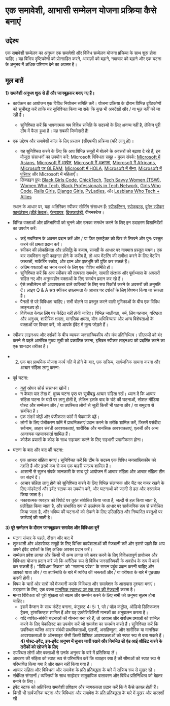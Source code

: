 # एक समावेशी, आभासी सम्मेलन योजना प्रक्रिया कैसे बनाएं

## उद्देश्य

एक समावेशी सम्मेलन का अनुभव एक समावेशी और विविध सम्मेलन योजना प्रक्रिया के साथ शुरू होना चाहिए। यह विभिन्न दृष्टिकोणों को प्रोत्साहित करने, आवाज़ों को बढ़ाने, नवाचार को बढ़ाने और एक घटना के अनुभव में अधिक परिणाम देने का अवसर है।

## मूल बातें
**1) समावेशी अनुभव शुरू से ही और जानबूझकर बनाए गए हैं।**
  * कार्यक्रम का आयोजन एक विविध नियोजन समिति करें। योजना प्रक्रिया के दौरान विभिन्न दृष्टिकोणों को सूचीबद्ध करें ताकि यह सुनिश्चित किया जा सके कि कुछ भी अनदेखी और / या भूल नहीं की जा रही है।
    * सुनिश्चित करें कि भावनात्मक श्रम विविध समिति के सदस्यों के लिए अनन्य नहीं है, लेकिन पूरी टीम में फैला हुआ है। यह सबकी जिम्मेदारी है!
  * एक उद्देश्य और समावेशी कॉल के लिए प्रस्ताव (सीएफपी) प्रक्रिया (यदि लागू हो)।
    * यह सुनिश्चित करने के लिए कि आप विभिन्न समूहों में बोलने के अवसरों को बढ़ावा दे रहे हैं, इन मौजूदा संसाधनों का उपयोग करें:
    Microsoft विविधता समूह - मुख्य संपर्क: [Microsoft में Asians](mailto:dili@microsoft.com), [Microsoft में अश्वेत](mailto:melindm@microsoft.com), [Microsoft में अक्षमता](mailto:andypalm@microsoft.com), [Microsoft में Africans](mailto:jomusamb@microsoft.com), [Microsoft पर GLEAM](mailto:nboyd@microsoft.com), [Microsoft में HOLA](mailto:dimarti@microsoft.com), [Microsoft में सैन्य](mailto:brhuntin@microsoft.com), [Microsoft में परिवार](mailto:jestum@microsoft.com) और Microsoft में महिलाएँ।
    * लिंक्डइन ग्रुप: [Black Girls Code](https://www.linkedin.com/company/black-girls-code/people/), [ChickTech](https://www.linkedin.com/company/chicktech/people/), [Tech Savvy Women (TSW)](https://www.linkedin.com/groups/124180/), [Women Who Tech](https://www.linkedin.com/company/women-who-tech/), [Black Professionals in Tech Network](https://www.linkedin.com/company/bptn/), [Girls Who Code](https://www.linkedin.com/school/girlswhocode/), [Rails Girls](https://www.linkedin.com/company/rails-girls/), [Django Girls](https://www.linkedin.com/company/django-girls/), [PyLadies](https://www.linkedin.com/groups/3984711/), और [Lesbians Who Tech + Allies](https://www.linkedin.com/company/lesbians-who-tech/)

    स्थान के आधार पर, यहां अतिरिक्त स्पीकर सोर्सिंग संसाधन हैं: [स्पीकरिनन](https://speakerinnen.org/), [स्पोकबल्ड](https://www.speakabled.com/), [वूमेन स्पीकर फाउंडेशन (डीई केवल)](https://women-speaker-foundation.jimdo.com/), [फेमपायर](https://github.com/fempire), [ब्रिजफाउंड्री](https://www.womenonstage.net/), वीमनस्टेज।

  * विभिन्न वक्ताओं और प्रतिभागियों को चुनने और उनका समर्थन करने के लिए इन उदाहरण दिशानिर्देशों का उपयोग करें:
    * कई सबमिशन के अवसर प्रदान करें और / या फिर एब्सट्रैक्ट को फिर से लिखने और पुन: प्रस्तुत करने की क्षमता प्रदान करें।
    * स्पीकर की लोकप्रियता और प्रसिद्धि के बजाय, सामग्री के आधार पर नाममात्र प्रस्तुत चयन। एक बार सबमिशन सूची फाइनल होने के करीब है, तो आप मेंटरिंग की समीक्षा करने के लिए मेंटरिंग जरूरतों, मार्केटिंग स्कोप, और ज्ञान और पृष्ठभूमि की पुष्टि कर सकते हैं।
    * अंतिम वक्ताओं का चयन करने के लिए एक विविध समिति हो।
    * सुनिश्चित करें कि आप स्पीकर की तत्परता समर्थन, सामग्री संरक्षक और पूर्वाभ्यास के अवसरों सहित नए और अनुभवहीन वक्ताओं के लिए समर्थन प्रदान कर रहे हैं।
    * ऐसे लचीलेपन की आवश्यकता वाले व्यक्तियों के लिए सत्र रिकॉर्ड करने के अवसरों की अनुमति दें। लाइव Q & A सत्र स्पीकर उपलब्धता के आधार पर दर्शकों के लिए विपणन किया जा सकता है।
    * पैनलों से परे विविधता चाहिए। सभी बोलने या प्रस्तुत करने वाली भूमिकाओं के बीच एक विविध लाइनअप हो।
    * विविधता केवल लिंग पर केंद्रित नहीं होनी चाहिए। विभिन्न जातीयता, धर्म, लिंग पहचान, वरिष्ठता और अनुभव, शारीरिक क्षमता, मानसिक क्षमता, यौन अभिविन्यास और अन्य विशेषताओं के वक्ताओं पर विचार करें, जो आपके ईवेंट में मूल्य जोड़ते हैं।
  * स्पीकर लाइनअप और दर्शकों के बीच व्यापक जनसांख्यिकीय और मंच प्रतिनिधित्व। सीएफपी को बंद करने से पहले आमंत्रित मुख्य सूची को प्रकाशित करना, इच्छित स्पीकर लाइनअप को प्रदर्शित करने का एक शानदार तरीका है।

* 2) एक बार प्राथमिक योजना कार्य गति में होने के बाद, एक सक्रिय, सार्वजनिक सामना करना और आचार संहिता लागू करना:

 * पूर्व घटना:
    * [यहां](https://github.com/jennymevents/virtual-events/blob/main/virtual-event-code-of-conduct.md) ओपन सोर्स संसाधन खोजें।
    * न केवल पाद लेख में, मुख्य घटना पृष्ठ पर सूचीबद्ध आचार संहिता रखें। ध्यान दें कि आचार संहिता घटना के घंटों पर लागू होती है, लेकिन इसके बाद के घंटे की घटनाओं, सोशल मीडिया पोस्ट और सम्मेलन और / या उपस्थित लोगों से जुड़ी किसी भी घटना और / या समुदाय से संबंधित है।
    * एक संदर्भ जोड़ें और पंजीकरण फॉर्म में चेकमार्क पढ़ें।
    * लोगों के लिए पंजीकरण फॉर्म में प्राथमिकताएं प्रदान करने के तरीके शामिल करें, जिसमें पसंदीदा सर्वनाम, आहार संबंधी आवश्यकताएं, शारीरिक और मानसिक आवश्यकताएं, एलर्जी और अन्य आवश्यक पहचानकर्ता शामिल हैं।
    * कोडैक प्रयासों के कोड के साथ सहायता करने के लिए सहभागी प्रमाणीकरण होना।
  * घटना के बाद और बाद की घटना:
    * एक आचार संहिता बनाएं। सुनिश्चित करें कि टीम के सदस्य एक विविध जनसांख्यिकीय को दर्शाते हैं और इसमें कम से कम एक बाहरी सदस्य शामिल है।
    * आसानी से सुलभ संपर्क जानकारी के साथ पूरे आयोजन में आचार संहिता और आचार संहिता टीम का संदर्भ दें।
    * आचार संहिता लागू होने को सुनिश्चित करने के लिए विभिन्न संलग्नक और चैट पर नजर रखने के लिए मॉडरेटर्स और इवेंट स्टाफ का उपयोग करें, और घटनाओं को जल्दी से हल और दस्तावेज किया जाता है।
    * नकारात्मक व्यवहार को रिपोर्ट पर तुरंत संबोधित किया जाता है, जल्दी से हल किया जाता है, प्रलेखित किया जाता है, और संभावित रूप से उल्लंघन के आधार पर सार्वजनिक रूप से संबोधित किया जाता है, और भविष्य की घटनाओं को रोकने के लिए उल्लिखित और निष्पादित वस्तुओं पर कार्रवाई की जाती है।

**3) पूरे सम्मेलन के दौरान जानबूझकर समावेश और विविधता बुनें**
  * घटना संचार के पहले, दौरान और बाद में
  * शुरुआती और अंडरग्रेज्ड समूहों के लिए विभिन्न कार्यशालाओं की मेजबानी करें और इससे पहले कि आप अपने ईवेंट दर्शकों के लिए अधिक अवसर प्रदान करें।
  * सम्मेलन प्रवेश लागत और किसी भी अन्य लागत को कवर करने के लिए विविधतापूर्ण प्रायोजन और विविधता योजना प्रदान करें जो कि अनैतिक रूप से विविध जनसांख्यिकी के अवरोध के रूप में कार्य कर सकती हैं। "विविधता टिकट" को "सामान्य प्रवेश" के समान पहुंच प्रदान करनी चाहिए और आपको यात्रा और / या उपस्थिति के बारे में व्यक्ति की जरूरतों और / या वरीयता के बारे में पूछताछ करनी होगी।
  * विषय के चारों ओर सत्रों की मेजबानी करके विविधता और समावेशन के आसपास दृश्यता बनाएं। उदाहरण के लिए, एक वक्ता [मानसिक स्वास्थ्य पर एक सत्र की मेजबानी](http://mhprompt.org/) करता है।
  * मानव विविधता की पूरी श्रृंखला को सक्षम और समर्थन करने के लिए सभी को अनुभव सुलभ होना चाहिए।
    * इसमें कैप्शन के साथ कंटेंट बनाना, कंट्रास्ट 4: 5: 1, प्ले / पॉज़ कंट्रोल, ऑडियो डिस्क्रिप्शन ट्रैक्स, ट्रांसक्रिप्ट्स शामिल हैं और यह एक्सेसिबिलिटी मानकों का अनुपालन करता है।
    * यदि व्यक्ति-संबंधी घटनाओं की योजना बना रहे हैं, तो आवास और सर्वोत्तम प्रथाओं को शामिल करने के लिए चेकलिस्ट का उपयोग करें जो समावेश का समर्थन करते हैं। सुनिश्चित करें कि उपस्थित व्यक्ति आहार संबंधी प्राथमिकताओं, एलर्जी, असहिष्णुता, और शारीरिक या मानसिक आवश्यकताओं के ऑनसाइट जैसी किसी विशिष्ट आवश्यकताओं को स्पष्ट रूप से बता सकते हैं।
**4) पोस्ट-इवेंट, इन-इवेंट अनुभव में सुधार जारी रखने और नियमित डी एंड आई ऑडिट करने के तरीकों को खोजने के लिए**
  * उपस्थित लोगों और वक्ताओं से उनके अनुभव के बारे में प्रतिक्रिया लें।
  * आचरण की संहिता को स्पष्ट रूप से परिभाषित करें कि व्यवहार क्या है की सीमाओं को स्पष्ट रूप से परिभाषित किया गया है और सहन नहीं किया गया है।
  * आचार संहिता और विविधता और समावेश के प्रति प्रतिबद्धता के बारे में सक्रिय रूप से मुखर रहें।
  * संबंधित संगठनों / व्यक्तियों के साथ साझेदार सामुदायिक वातावरण और विविध प्रतिनिधित्व को बेहतर बनाने के लिए।
  * इवेंट स्टाफ को अतिरिक्त समावेशी प्रशिक्षण और जागरूकता प्रदान करें कि वे कैसे उत्पन्न होती हैं।
  * किसी भी सार्वजनिक घटना और विविधता और समावेश के प्रति प्रतिबद्धता के बारे में मुखर और पारदर्शी रहें